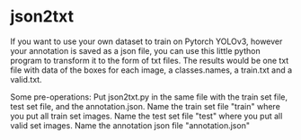 # json2txt
If you want to use your own dataset to train on Pytorch YOLOv3, however your annotation is saved as a json file, you can use this little python program to transform it to the form of txt files. The results would be one txt file with data of the boxes for each image, a classes.names, a train.txt and a valid.txt.

Some pre-operations: Put json2txt.py in the same file with the train set file, test set file, and the annotation.json.
Name the train set file "train" where you put all train set images.
Name the test set file "test" where you put all valid set images.
Name the annotation json file "annotation.json"
